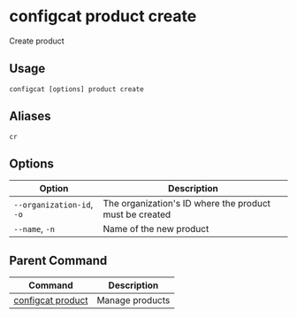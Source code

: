 # configcat product create
Create product
## Usage
```
configcat [options] product create
```
## Aliases
`cr`
## Options
| Option | Description |
| ------ | ----------- |
| `--organization-id`, `-o` | The organization's ID where the product must be created |
| `--name`, `-n` | Name of the new product |
## Parent Command
| Command | Description |
| ------ | ----------- |
| [configcat product](configcat-product.md) | Manage products |
